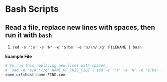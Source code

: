 # Bash Scripts

## Read a file, replace new lines with spaces, then run it with `bash`

1. `sed -e ':a' -e 'N' -e '$!ba' -e 's/\n/ /g' FILENAME | bash`

**Example File**

```bash
# To run this replacing new lines with spaces,
# `sed -e 's/#.*//g' NAME_OF_THIS_FILE | sed -e ':a' -e 'N' -e '$!ba' -e 's/\n/ /g' -e 's/FIND/replaced/g' | bash`
some_url=host-name-FIND.com
```
